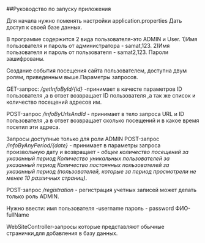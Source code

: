 ##Руководство по запуску приложения



Для начала нужно поменять настройки application.properties
Дать доступ к своей базе данных.

 В программе содержится 2 вида пользователя-это ADMIN  и User.
 1)Имя пользователя и пароль от администратора - samat,123.
 2)Имя пользователя и пароль от пользователя - samat2,123.
 Пароли зашифрованы.
 
Создание события посещения сайта пользователем, доступна двум ролям,
приведенным выше.Параметры запросов.

GET-запрос: _/getInfoById/{id}_ -принимает в качесте параметров ID пользователя 
 ,а в ответ возвращает ID пользователя ,а так же список и количество посещений адресов им.

POST-запрос _/infoByUrlsAndId_ - принимает в тело запроса URL и ID пользователя 
,а в ответ возвращает сколько посещений и в какое время посетил эти адреса.

Запросы доступные только для роли ADMIN
POST-запрос _/infoByAnyPeriod/{date}_ - принимает в параметры запроса произвольную дату
и возвращает -
_общее количество посещений за указанный период
           Количество уникальных пользователей за указанный период 
           Количество постоянных пользователей за указанный период
           (пользователей, которые за период просмотрели не менее 10 различных
           страниц)_. 

POST-запрос _/registration_ - регистрация учетных записей может делать только роль ADMIN.



Нужно ввести:
имя пользователя -username
пароль - password
ФИО-fullName


WebSiteController-запросы которые представляют обычные странички,для добавления в базу данных.
